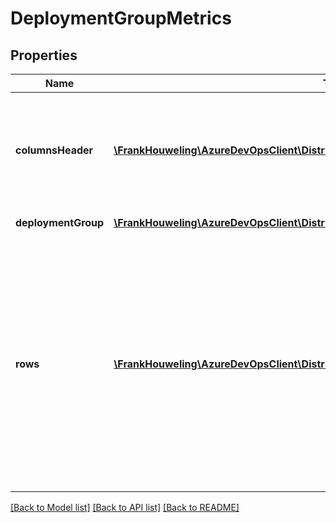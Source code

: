 # DeploymentGroupMetrics

## Properties
Name | Type | Description | Notes
------------ | ------------- | ------------- | -------------
**columnsHeader** | [**\FrankHouweling\AzureDevOpsClient\DistributedTask\Model\MetricsColumnsHeader**](MetricsColumnsHeader.md) | List of deployment group properties. And types of metrics provided for those properties. | [optional] 
**deploymentGroup** | [**\FrankHouweling\AzureDevOpsClient\DistributedTask\Model\DeploymentGroupReference**](DeploymentGroupReference.md) | Deployment group. | [optional] 
**rows** | [**\FrankHouweling\AzureDevOpsClient\DistributedTask\Model\MetricsRow[]**](MetricsRow.md) | Values of properties and the metrics. E.g. 1: total count of deployment targets for which &#39;TargetState&#39; is &#39;offline&#39;. E.g. 2: Average time of deployment to the deployment targets for which &#39;LastJobStatus&#39; is &#39;passed&#39; and &#39;TargetState&#39; is &#39;online&#39;. | [optional] 

[[Back to Model list]](../README.md#documentation-for-models) [[Back to API list]](../README.md#documentation-for-api-endpoints) [[Back to README]](../README.md)


